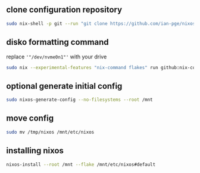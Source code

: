 ## clone configuration repository
```bash
sudo nix-shell -p git --run "git clone https://github.com/ian-pge/nixos.git /tmp/nixos"
```

## disko formatting command
replace `'"/dev/nvme0n1"'` with your drive
```bash
sudo nix --experimental-features "nix-command flakes" run github:nix-community/disko -- --mode disko /tmp/nixos/disko.nix --arg device '"/dev/nvme0n1"'
```

## optional generate initial config
```bash
sudo nixos-generate-config --no-filesystems --root /mnt
```

## move config
```bash
sudo mv /tmp/nixos /mnt/etc/nixos
```

## installing nixos
```bash
nixos-install --root /mnt --flake /mnt/etc/nixos#default
```
